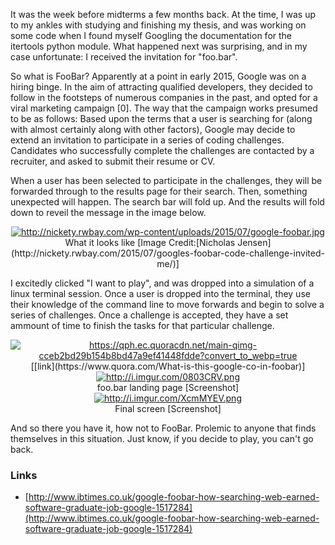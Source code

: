<!-- 
.. title: How I Missed My Shot At A Google Interview (Or How Not To FooBar)
.. slug: how-i-missed-my-shot-at-a-google-interview-or-how-not-to-foobar-b
.. date: 2016-06-30 15:22:26 UTC-04:00
.. tags: draft
.. category: 
.. link: 
.. description: 
.. type: text
-->

<!-- 
[ ] Start of the story
[ ] Explanation of Foobar
[ ] <Cut back to me>
[ ] <Click yes -> back>
[ ] <Invitation denied>
 -->

It was the week before midterms a few months back. At the time, I was up to my ankles with studying and finishing my thesis, and was working on some code when I found myself Googling the documentation for the itertools python module. What happened next was surprising, and in my case unfortunate: I received the invitation for "foo.bar". 

So what is FooBar? Apparently at a point in early 2015, Google was on a hiring binge. In the aim of attracting qualified developers, they decided to follow in the footsteps of numerous companies in the past, and opted for a viral marketing campaign [0]. The way that the campaign works presumed to be as follows: Based upon the terms that a user is searching for (along with almost certainly along with other factors), Google may decide to extend an invitation to participate in a series of coding challenges. Candidates who successfully complete the challenges are contacted by a recruiter, and asked to submit their resume or CV.

When a user has been selected to participate in the challenges, they will be forwarded through to the results page for their search. Then, something unexpected will happen. The search bar will fold up. And the results will fold down to reveil the message in the image below. 

<!-- I want to play -->
<center>
    <div class="col-md">
        <a class="col-md reference external image-reference" 
        href="http://nickety.rwbay.com/wp-content/uploads/2015/07/google-foobar.jpg" 
        src="http://nickety.rwbay.com/wp-content/uploads/2015/07/google-foobar.jpg">
        <img alt="http://nickety.rwbay.com/wp-content/uploads/2015/07/google-foobar.jpg" 
        src="http://nickety.rwbay.com/wp-content/uploads/2015/07/google-foobar.jpg">
        </a>
    </div>
    What it looks like [Image Credit:[Nicholas Jensen](http://nickety.rwbay.com/2015/07/googles-foobar-code-challenge-invited-me/)]
</center>

I excitedly clicked "I want to play", and was dropped into a simulation of a linux terminal session. Once a user is dropped into the terminal, they use their knowledge of the command line to move forwards and begin to solve a series of challenges. Once a challenge is accepted, they have a set ammount of time to finish the tasks for that particular challenge.

<center>
    <div class="col-md">
        <a class="col-md reference external image-reference" 
        href="https://qph.ec.quoracdn.net/main-qimg-cceb2bd29b154b8bd47a9ef41448fdde?convert_to_webp=true" 
        src="https://qph.ec.quoracdn.net/main-qimg-cceb2bd29b154b8bd47a9ef41448fdde?convert_to_webp=true">
        <img alt="https://qph.ec.quoracdn.net/main-qimg-cceb2bd29b154b8bd47a9ef41448fdde?convert_to_webp=true" 
        src="https://qph.ec.quoracdn.net/main-qimg-cceb2bd29b154b8bd47a9ef41448fdde?convert_to_webp=true">
        </a>
    </div>
    [[link](https://www.quora.com/What-is-this-google-co-in-foobar)]  
</center>

<center>
    <div class="col-md">
        <a class="col-md reference external image-reference" href="http://i.imgur.com/0803CRV.png" src="http://i.imgur.com/0803CRV.png">
        <img alt="http://i.imgur.com/0803CRV.png" src="http://i.imgur.com/0803CRV.png">
        </a>
    </div>
    foo.bar landing page [Screenshot]
</center>

<center>
    <div class="col-md">
        <a class="col-md reference external image-reference" 
        href="http://i.imgur.com/XcmMYEV.png" src="http://i.imgur.com/XcmMYEV.png">
        <img alt="http://i.imgur.com/XcmMYEV.png" src="http://i.imgur.com/XcmMYEV.png">
        </a>
    </div>
    Final screen [Screenshot]
</center>

And so there you have it, how not to FooBar.
Prolemic to anyone that finds themselves in this situation. Just know, if you decide to play, you can't go back.


### Links

- [http://www.ibtimes.co.uk/google-foobar-how-searching-web-earned-software-graduate-job-google-1517284](http://www.ibtimes.co.uk/google-foobar-how-searching-web-earned-software-graduate-job-google-1517284)
